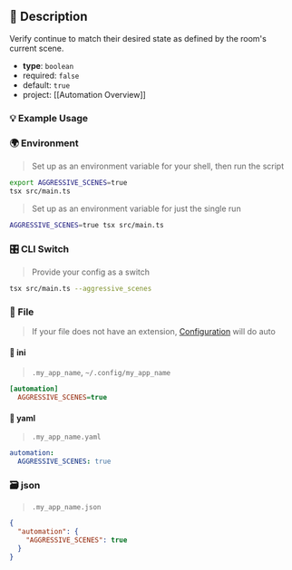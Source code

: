## 📜 Description

Verify continue to match their desired state as defined by the room's current scene.

- **type**: `boolean`
- required: `false`
- default: `true`
- project: [[Automation Overview]]

### 💡 Example Usage

### 🌍 Environment

> Set up as an environment variable for your shell, then run the script
```bash
export AGGRESSIVE_SCENES=true
tsx src/main.ts
```
> Set up as an environment variable for just the single run

```bash
AGGRESSIVE_SCENES=true tsx src/main.ts
```
### 🎛️ CLI Switch

> Provide your config as a switch
```bash
tsx src/main.ts --aggressive_scenes
```
### 📁 File
>  If your file does not have an extension, [Configuration](/core/configuration) will do auto
#### 📘 ini

> `.my_app_name`, `~/.config/my_app_name`

```ini
[automation]
  AGGRESSIVE_SCENES=true
```
#### 📄 yaml

> `.my_app_name.yaml`

```yaml
automation:
  AGGRESSIVE_SCENES: true
```
### 🗃️ json

> `.my_app_name.json`

```json
{
  "automation": {
    "AGGRESSIVE_SCENES": true
  }
}
```
